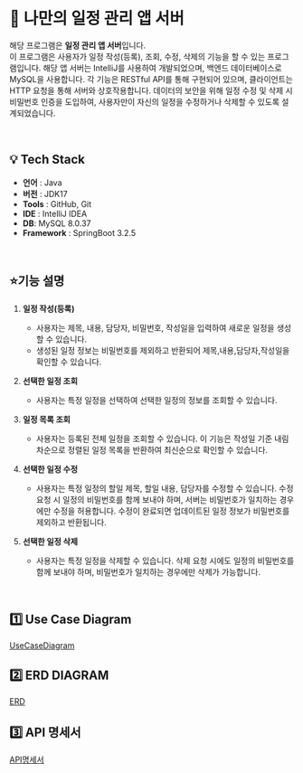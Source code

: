 # 🚩 나만의 일정 관리 앱 서버

해당 프로그램은 **일정 관리 앱 서버**입니다.<br/>
이 프로그램은 사용자가 일정 작성(등록), 조회, 수정, 삭제의 기능을 할 수 있는 프로그램입니다. 
해당 앱 서버는 IntelliJ를 사용하여 개발되었으며, 백엔드 데이터베이스로 MySQL을 사용합니다. 
각 기능은 RESTful API를 통해 구현되어 있으며, 클라이언트는 HTTP 요청을 통해 서버와 상호작용합니다. 
데이터의 보안을 위해 일정 수정 및 삭제 시 비밀번호 인증을 도입하여, 사용자만이 자신의 일정을 수정하거나 삭제할 수 있도록 설계되었습니다.

<br>

## 💡 Tech Stack
-   **언어**  : Java
-   **버전** : JDK17
-   **Tools** : GitHub, Git
-   **IDE** : IntelliJ IDEA
-   **DB**: MySQL 8.0.37 
-   **Framework** : SpringBoot 3.2.5

<br>

## ⭐기능 설명

1. **일정 작성(등록)**

    - 사용자는 제목, 내용, 담당자, 비밀번호, 작성일을 입력하여 새로운 일정을 생성할 수 있습니다.
    - 생성된 일정 정보는 비밀번호를 제외하고 반환되어 제목,내용,담당자,작성일을 확인할 수 있습니다. 

2. **선택한 일정 조회**
    
    - 사용자는 특정 일정을 선택하여 선택한 일정의 정보를 조회할 수 있습니다.
      
3. **일정 목록 조회**

    - 사용자는 등록된 전체 일정을 조회할 수 있습니다. 이 기능은 작성일 기준 내림차순으로 정렬된 일정 목록을 반환하여 최신순으로 확인할 수 있습니다.
  
4. **선택한 일정 수정**

    - 사용자는 특정 일정의 할일 제목, 할일 내용, 담당자를 수정할 수 있습니다. 수정 요청 시 일정의 비밀번호를 함께 보내야 하며, 서버는 비밀번호가 일치하는 경우에만 수정을 허용합니다.
      수정이 완료되면 업데이트된 일정 정보가 비밀번호를 제외하고 반환됩니다.
  
5. **선택한 일정 삭제**

     - 사용자는 특정 일정을 삭제할 수 있습니다. 삭제 요청 시에도 일정의 비밀번호를 함께 보내야 하며, 비밀번호가 일치하는 경우에만 삭제가 가능합니다.     
<br>


## 1️⃣ Use Case Diagram
[UseCaseDiagram](https://www.notion.so/Use-Case-Diagram-ba8cadfec8b84cf68aafb7d9016b911d?pvs=4)
## 2️⃣ ERD DIAGRAM
[ERD](https://www.notion.so/ERD-Diagram-6fd97cc9e8ce44db83cd26da144943d6?pvs=4)
## 3️⃣ API 명세서
[API명세서](https://www.notion.so/16d2d409a0f1442da0fd413b47f5a1ad?v=233893002e89403bb5a78ab988f3e279&pvs=4)



<br>
